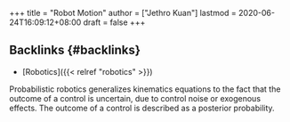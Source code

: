 +++
title = "Robot Motion"
author = ["Jethro Kuan"]
lastmod = 2020-06-24T16:09:12+08:00
draft = false
+++

## Backlinks {#backlinks}

- [Robotics]({{< relref "robotics" >}})

Probabilistic robotics generalizes kinematics equations to the fact
that the outcome of a control is uncertain, due to control noise or
exogenous effects. The outcome of a control is described as a
posterior probability.
